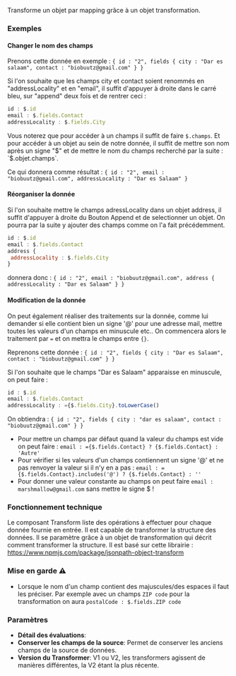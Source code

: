 Transforme un objet par mapping grâce à un objet transformation.

### Exemples

#### Changer le nom des champs

Prenons cette donnée en exemple : 
`{ id : "2", fields { city : "Dar es salaam", contact : "biobuutz@gmail.com" } }`

Si l'on souhaite que les champs city et contact soient renommés en "addressLocality" et en "email", il suffit d'appuyer à droite dans le carré bleu, sur "append" deux fois et de rentrer ceci : 
```js
id : $.id
email : $.fields.Contact
addressLocality : $.fields.City
```

Vous noterez que pour accéder à un champs il suffit de faire `$.champs`.
Et pour accéder à un objet au sein de notre donnée, il suffit de mettre son nom après un signe "$" et de mettre le nom du champs recherché par la suite : `$.objet.champs`.

Ce qui donnera comme résultat : 
`{ id : "2", email : "biobuutz@gmail.com", addressLocality : "Dar es Salaam" }`

#### Réorganiser la donnée

Si l'on souhaite mettre le champs adressLocality dans un objet address, il suffit d'appuyer à droite du Bouton Append et de selectionner un objet.
On pourra par la suite y ajouter des champs comme on l'a fait précédemment.

```js
id : $.id
email : $.fields.Contact
address {
 addressLocality : $.fields.City
}
```

donnera donc : 
`{ id : "2", email : "biobuutz@gmail.com", address { addressLocality : "Dar es Salaam" } }`

#### Modification de la donnée

On peut également réaliser des traitements sur la donnée, comme lui demander si elle contient bien un signe '@' pour une adresse mail, mettre toutes les valeurs d'un champs en minuscule etc..
On commencera alors le traitement par `=` et on mettra le champs entre `{}`.

Reprenons cette donnée : 
`{ id : "2", fields { city : "Dar es Salaam", contact : "biobuutz@gmail.com" } }`

Si l'on souhaite que le champs "Dar es Salaam" apparaisse en minuscule, on peut faire : 

```js
id : $.id
email : $.fields.Contact
addressLocality : ={$.fields.City}.toLowerCase()
```

On obtiendra : 
`{ id : "2", fields { city : "dar es salaam", contact : "biobuutz@gmail.com" } }`

* Pour mettre un champs par défaut quand la valeur du champs est vide on peut faire : 
`email : ={$.fields.Contact} ? {$.fields.Contact} : 'Autre'`
* Pour vérifier si les valeurs d'un champs contiennent un signe '@' et ne pas renvoyer la valeur si il n'y en a pas :
`email : ={$.fields.Contact}.includes('@') ? {$.fields.Contact} : '' `
* Pour donner une valeur constante au champs on peut faire `email : marshmallow@gmail.com` sans mettre le signe $ !

### Fonctionnement technique 

Le composant Transform liste des opérations à effectuer pour chaque donnée fournie en entrée.
Il est capable de transformer la structure des données. Il se paramètre grâce à un objet de transformation qui décrit comment transformer la structure.
Il est basé sur cette librairie : https://www.npmjs.com/package/jsonpath-object-transform

### Mise en garde ⚠️ 

* Lorsque le nom d'un champ contient des majuscules/des espaces il faut les préciser.
Par exemple avec un champs `ZIP code` pour la transformation on aura `postalCode : $.fields.ZIP code` 

### Paramètres

- **Détail des évaluations**: 
- **Conserver les champs de la source**: Permet de conserver les anciens champs de la source de données.
- **Version du Transformer**: V1 ou V2, les transformers agissent de manières différentes, la V2 étant la plus récente.
